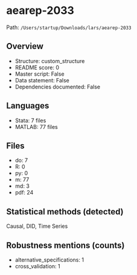 # aearep-2033

Path: `/Users/startup/Downloads/lars/aearep-2033`

## Overview
- Structure: custom_structure
- README score: 0
- Master script: False
- Data statement: False
- Dependencies documented: False

## Languages
- Stata: 7 files
- MATLAB: 77 files

## Files
- do: 7
- R: 0
- py: 0
- m: 77
- md: 3
- pdf: 24

## Statistical methods (detected)
Causal, DID, Time Series

## Robustness mentions (counts)
- alternative_specifications: 1
- cross_validation: 1